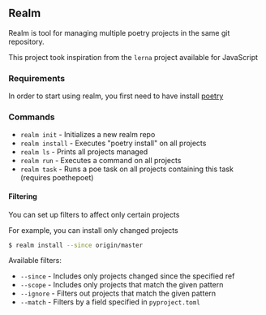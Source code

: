 ## Realm
Realm is tool for managing multiple poetry projects in the same git repository.

This project took inspiration from the `lerna` project available for JavaScript

### Requirements
In order to start using realm, you first need to have install [poetry](https://github.com/python-poetry/poetry)

### Commands
* <code>realm init</code> - Initializes a new realm repo
* <code>realm install</code> - Executes "poetry install" on all projects
* <code>realm ls</code> - Prints all projects managed
* <code>realm run</code> - Executes a command on all projects
* <code>realm task</code> - Runs a poe task on all projects containing this task (requires poethepoet)

#### Filtering
You can set up filters to affect only certain projects

For example, you can install only changed projects 
```bash
$ realm install --since origin/master
```

Available filters:
* <code>--since</code> - Includes only projects changed since the specified ref
* <code>--scope</code> - Includes only projects that match the given pattern
* <code>--ignore</code> - Filters out projects that match the given pattern
* <code>--match</code> - Filters by a field specified in `pyproject.toml`
